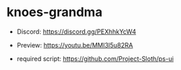 # knoes-grandma



- Discord:
https://discord.gg/PEXhhkYcW4

- Preview: 
https://youtu.be/MMl3l5u82RA
- required script:
https://github.com/Project-Sloth/ps-ui
